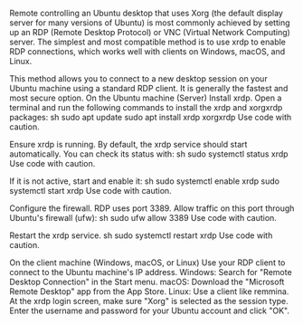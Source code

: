 Remote controlling an Ubuntu desktop that uses Xorg (the default display server for many versions of Ubuntu) is most commonly achieved by setting up an RDP (Remote Desktop Protocol) or VNC (Virtual Network Computing) server. The simplest and most compatible method is to use xrdp to enable RDP connections, which works well with clients on Windows, macOS, and Linux. 

This method allows you to connect to a new desktop session on your Ubuntu machine using a standard RDP client. It is generally the fastest and most secure option. 
On the Ubuntu machine (Server)
Install xrdp. Open a terminal and run the following commands to install the xrdp and xorgxrdp packages:
sh
sudo apt update
sudo apt install xrdp xorgxrdp
Use code with caution.

Ensure xrdp is running. By default, the xrdp service should start automatically. You can check its status with:
sh
sudo systemctl status xrdp
Use code with caution.

If it is not active, start and enable it:
sh
sudo systemctl enable xrdp
sudo systemctl start xrdp
Use code with caution.

Configure the firewall. RDP uses port 3389. Allow traffic on this port through Ubuntu's firewall (ufw):
sh
sudo ufw allow 3389
Use code with caution.

Restart the xrdp service.
sh
sudo systemctl restart xrdp
Use code with caution.

On the client machine (Windows, macOS, or Linux)
Use your RDP client to connect to the Ubuntu machine's IP address.
Windows: Search for "Remote Desktop Connection" in the Start menu.
macOS: Download the "Microsoft Remote Desktop" app from the App Store.
Linux: Use a client like remmina.
At the xrdp login screen, make sure "Xorg" is selected as the session type.
Enter the username and password for your Ubuntu account and click "OK". 
